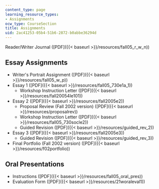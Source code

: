 ```yaml
---
content_type: page
learning_resource_types:
- Assignments
ocw_type: CourseSection
title: Assignments
uid: 2ac41253-05b4-51b6-2872-b0abbe36294d
---
```


Reader/Writer Journal ([PDF]({{< baseurl >}}/resources/fall05_r_w_n))  
  
Essay Assignments
--------------------------------------------------------------------------------------------

*   Writer's Portrait Assignment ([PDF]({{< baseurl >}}/resources/fall05_w_p))
*   Essay 1 ([PDF]({{< baseurl >}}/resources/fall05_730e1a_1))
    *   Workshop Instruction Letter ([PDF]({{< baseurl >}}/resources/fall20054le101))
*   Essay 2 ([PDF]({{< baseurl >}}/resources/fall2005e2))
    *   Proposal Review (Fall 2002 version) ([PDF]({{< baseurl >}}/resources/proposalrev))
    *   Workshop Instruction Letter ([PDF]({{< baseurl >}}/resources/fall05_730socle2))
    *   Guided Revision ([PDF]({{< baseurl >}}/resources/guided_rev_2))
*   Essay 3 ([PDF]({{< baseurl >}}/resources/fall2005e3))
    *   Guided Revision ([PDF]({{< baseurl >}}/resources/guided_rev_3)) 
*   Final Portfolio (Fall 2002 version) ([PDF]({{< baseurl >}}/resources/f02portfolio))

Oral Presentations
------------------

*   Instructions ([PDF]({{< baseurl >}}/resources/fall05_oral_pres))
*   Evaluation Form ([PDF]({{< baseurl >}}/resources/21woraleval1))